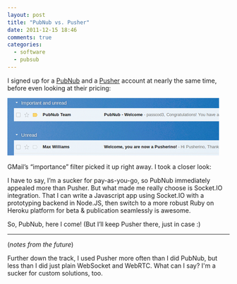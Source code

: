 ```yaml
---
layout: post
title: "PubNub vs. Pusher"
date: 2011-12-15 18:46
comments: true
categories:
  - software
  - pubsub
---
```


I signed up for a [PubNub][1] and a [Pusher][2] account at nearly the same
time, before even looking at their pricing:

![Gmail importance filter places PubNub above Pusher](/images/blog/2011-12-15-pubnub-pusher-gmail.png)

GMail’s “importance” filter picked it up right away. I took a closer look:

I have to say, I’m a sucker for pay-as-you-go, so PubNub immediately appealed
more than Pusher. But what made me really choose is Socket.IO integration. That
I can write a Javascript app using Socket.IO with a prototyping backend in
Node.JS, then switch to a more robust Ruby on Heroku platform for beta &
publication seamlessly is awesome.

So, PubNub, here I come! (But I’ll keep Pusher there, just in case :)

[1]: http://www.pubnub.com
[2]: http://pusher.com

- - - - -

(_notes from the future_)

Further down the track, I used Pusher more often than I did PubNub, but less
than I did just plain WebSocket and WebRTC. What can I say? I'm a sucker for
custom solutions, too.
